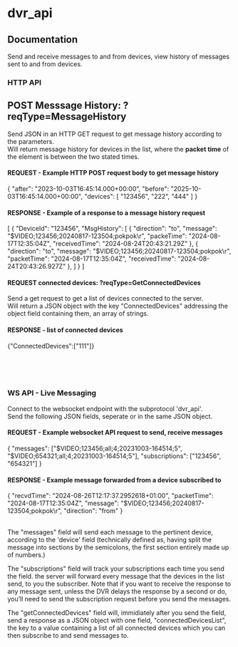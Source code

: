 <h1>dvr_api</h1>

<h2>Documentation</h2>

Send and receive messages to and from devices, view history of messages sent to and from devices.

<h3>HTTP API</h3>

<h2>POST Messsage History: ?reqType=MessageHistory</h2>

Send JSON in an HTTP GET request to get message history according to the parameters.<br>
Will return  message history for devices in the list, where the <strong>packet time</strong> of the element is between the two stated times.<br>

<h4>REQUEST - Example HTTP POST request body to get message history</h4>
{
  "after": "2023-10-03T16:45:14.000+00:00",
  "before": "2025-10-03T16:45:14.000+00:00",
  "devices": [
    "123456",
    "222",
    "444"
  ]
}
<br>

<h4>RESPONSE - Example of a response to a message history request</h4>
[
  {
    "DeviceId": "123456",
    "MsgHistory": [
      {
        "direction": "to",
        "message": "$VIDEO;123456;20240817-123504;pokpok\r",
        "packeTime": "2024-08-17T12:35:04Z",
        "receivedTime": "2024-08-24T20:43:21.29Z"
      },
      {
        "direction": "to",
        "message": "$VIDEO;123456;20240817-123504;pokpok\r",
        "packetTime": "2024-08-17T12:35:04Z",
        "receivedTime": "2024-08-24T20:43:26.927Z"
      },
    ]
  }
]
<br>

<h4>REQUEST connected devices: ?reqType=GetConnectedDevices</h4>

Send a get request to get a list of devices connected to the server.<br>
Will return a JSON object with the key "ConnectedDevices" addressing the object field containing them, an array of strings.<br>

<h4>RESPONSE - list of connected devices</h4>
{"ConnectedDevices":["111"]}

<br><br><br>

<h3>WS API - Live Messaging</h3>

Connect to the websocket endpoint with the subprotocol 'dvr_api'.<br>
Send the following JSON fields, seperate or in the same JSON object.<br>

<h4>REQUEST - Example websocket API request to send, receive messages</h4>
{
  "messages": ["$VIDEO;123456;all;4;20231003-164514;5", "$VIDEO;654321;all;4;20231003-164514;5"],
  "subscriptions": ["123456", "654321"]
}
<br>

<h4>RESPONSE - Example message forwarded from a device subscribed to</h4>
{
  "recvdTime": "2024-08-26T12:17:37.2952618+01:00",
  "packetTime": "2024-08-17T12:35:04Z",
  "message": "$VIDEO;123456;20240817-123504;pokpok\r",
  "direction": "from"
}
<br><br>

The "messages" field will send each message to the pertinent device, according to the 'device' field (technically defined as, having split the message into sections by the semicolons, the first section entirely made up of numbers.)<br>

The "subscriptions" field will track your subscriptions each time you send the field. the server will forward every message that the devices in the list send, to you the subscriber. Note that if you want to receive the response to any message sent, unless the DVR delays the response by a second or do, you’ll need to send the subscription request before you send the messages.<br>

The "getConnectedDevices" field will, immidiately after you send the field, send a response as a JSON object with one field, "connectedDevicesList", the key to a value containing a list of all connected devices which you can then subscribe to and send messages to.<br>

